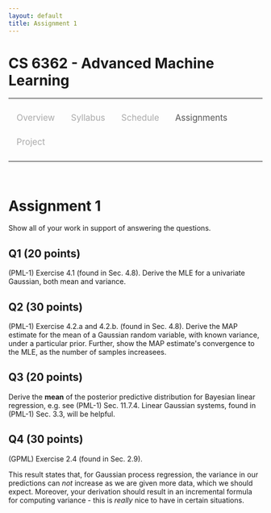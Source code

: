```yaml
---
layout: default
title: Assignment 1
---
```


<style>
.topnav {
  overflow: hidden;
  background-color: #fdfdfd;
}

.topnav a {
  float: left;
  color: #aaaaaa;
  text-align: center;
  padding: 14px 16px;
  text-decoration: none;
  font-size: 17px;
}

.topnav a:hover {
  color: #555555;
}

.topnav a.active {
  color: #555555;
}
</style>

<script type="text/x-mathjax-config">
  MathJax.Hub.Config({
    tex2jax: {inlineMath: [["$","$"],["\\(","\\)"]]}
  });
</script>
<script type="text/javascript" src="https://cdnjs.cloudflare.com/ajax/libs/mathjax/2.7.0/MathJax.js?config=TeX-AMS_CHTML"></script>

# CS 6362 - Advanced Machine Learning

---

<div class='topnav'>
  <a href="/teaching/aml/fall2022">Overview</a>
  <a href="/teaching/aml/fall2022/syllabus">Syllabus</a>
  <a href="/teaching/aml/fall2022/schedule">Schedule</a>
  <a class='active' href="/teaching/aml/fall2022/assignments">Assignments</a>
  <a href="/teaching/aml/fall2022/project">Project</a>
</div>

---

<br>

# Assignment 1

Show all of your work in support of answering the questions.

## Q1 (20 points)

(PML-1) Exercise 4.1 (found in Sec. 4.8). Derive the MLE for a univariate Gaussian, both mean and variance.

## Q2 (30 points)

(PML-1) Exercise 4.2.a and 4.2.b. (found in Sec. 4.8). Derive the MAP estimate for the mean of a Gaussian random variable, with known variance, under a particular prior. Further, show the MAP estimate's convergence to the MLE, as the number of samples increasees.

## Q3 (20 points)

Derive the **mean** of the posterior predictive distribution for Bayesian linear regression, e.g. see (PML-1) Sec. 11.7.4. Linear Gaussian systems, found in (PML-1) Sec. 3.3, will be helpful.

## Q4 (30 points)

(GPML) Exercise 2.4 (found in Sec. 2.9).

This result states that, for Gaussian process regression, the variance in our predictions can _not_ increase as we are given more data, which we should expect. Moreover, your derivation should result in an incremental formula for computing variance - this is _really_ nice to have in certain situations.
